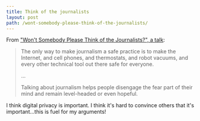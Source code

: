 ```yaml
---
title: Think of the journalists
layout: post
path: /wont-somebody-please-think-of-the-journalists/
---
```


From ["Won't Somebody Please Think of the Journalists?", a talk](https://www.usenix.org/conference/enigma2017/conference-program/presentation/lowenthal):

> The only way to make journalism a safe practice is to make the Internet, and cell phones, and thermostats, and robot vacuums, and every other technical tool out there safe for everyone.
>
> ...
>
> Talking about journalism helps people disengage the fear part of their mind and remain level-headed or even hopeful.

I think digital privacy is important. I think it's hard to convince others that it's important...this is fuel for my arguments!
